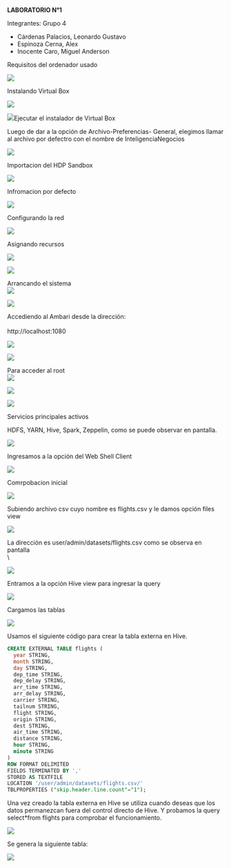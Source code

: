 ﻿**LABORATORIO N°1**

Integrantes:                                                                                                                                                               Grupo 4

- Cárdenas Palacios, Leonardo Gustavo
- Espinoza Cerna, Alex
- Inocente Caro, Miguel Anderson


Requisitos del ordenador usado

![](imagenes/Aspose.Words.f926092b-9ef6-410d-8fcc-eacb01ecb3dc.001.png)

Instalando Virtual Box

![](imagenes/Aspose.Words.f926092b-9ef6-410d-8fcc-eacb01ecb3dc.002.png)

![](imagenes/Aspose.Words.f926092b-9ef6-410d-8fcc-eacb01ecb3dc.003.png)Ejecutar el instalador de Virtual Box


Luego de dar a la opción de Archivo-Preferencias- General, elegimos llamar al archivo por defectro con el nombre de InteligenciaNegocios

![](imagenes/Aspose.Words.f926092b-9ef6-410d-8fcc-eacb01ecb3dc.004.png)


Importacion del HDP Sandbox

![](imagenes/Aspose.Words.f926092b-9ef6-410d-8fcc-eacb01ecb3dc.005.png)

Infromacion por defecto

![](imagenes/Aspose.Words.f926092b-9ef6-410d-8fcc-eacb01ecb3dc.006.png)



Configurando la red

![](imagenes/Aspose.Words.f926092b-9ef6-410d-8fcc-eacb01ecb3dc.007.png)

Asignando recursos

![](imagenes/Aspose.Words.f926092b-9ef6-410d-8fcc-eacb01ecb3dc.008.png)

![](imagenes/Aspose.Words.f926092b-9ef6-410d-8fcc-eacb01ecb3dc.009.png)

Arrancando el sistema\
![](imagenes/Aspose.Words.f926092b-9ef6-410d-8fcc-eacb01ecb3dc.010.png)


![](imagenes/Aspose.Words.f926092b-9ef6-410d-8fcc-eacb01ecb3dc.011.png)


Accediendo al Ambari desde la dirección: \
\
http://localhost:1080 

![](imagenes/Aspose.Words.f926092b-9ef6-410d-8fcc-eacb01ecb3dc.012.png)

![](imagenes/Aspose.Words.f926092b-9ef6-410d-8fcc-eacb01ecb3dc.013.png)

Para acceder al root\
![](imagenes/Aspose.Words.f926092b-9ef6-410d-8fcc-eacb01ecb3dc.014.png)

![](imagenes/Aspose.Words.f926092b-9ef6-410d-8fcc-eacb01ecb3dc.015.png)



![](imagenes/Aspose.Words.f926092b-9ef6-410d-8fcc-eacb01ecb3dc.016.png)



Servicios principales activos 

HDFS, YARN, Hive, Spark, Zeppelin, como se puede observar en pantalla.

![](imagenes/Aspose.Words.f926092b-9ef6-410d-8fcc-eacb01ecb3dc.017.png)


Ingresamos a la opción del Web Shell Client

![](imagenes/Aspose.Words.f926092b-9ef6-410d-8fcc-eacb01ecb3dc.018.png)

Comrpobacion inicial

![](imagenes/Aspose.Words.f926092b-9ef6-410d-8fcc-eacb01ecb3dc.019.png)

Subiendo archivo csv cuyo nombre es flights.csv y le damos opción files view

![](imagenes/Aspose.Words.f926092b-9ef6-410d-8fcc-eacb01ecb3dc.020.png)



La dirección es user/admin/datasets/flights.csv como se observa en pantalla\
\

![](imagenes/Aspose.Words.f926092b-9ef6-410d-8fcc-eacb01ecb3dc.021.png)

Entramos a la opción Hive view para ingresar la query 

![](imagenes/Aspose.Words.f926092b-9ef6-410d-8fcc-eacb01ecb3dc.022.png)




Cargamos las tablas


![](imagenes/Aspose.Words.f926092b-9ef6-410d-8fcc-eacb01ecb3dc.023.png)

Usamos el siguiente código para crear la tabla externa en Hive.

```sql
CREATE EXTERNAL TABLE flights (
  year STRING,
  month STRING,
  day STRING,
  dep_time STRING,
  dep_delay STRING,
  arr_time STRING,
  arr_delay STRING,
  carrier STRING,
  tailnum STRING,
  flight STRING,
  origin STRING,
  dest STRING,
  air_time STRING,
  distance STRING,
  hour STRING,
  minute STRING
)
ROW FORMAT DELIMITED
FIELDS TERMINATED BY ','
STORED AS TEXTFILE
LOCATION '/user/admin/datasets/flights.csv/'
TBLPROPERTIES ("skip.header.line.count"="1");
```
Una vez creado la  tabla externa en Hive se utiliza cuando deseas que los datos permanezcan fuera del control directo de Hive. Y probamos la query select\*from flights para comprobar el funcionamiento.

![](imagenes/Aspose.Words.f926092b-9ef6-410d-8fcc-eacb01ecb3dc.024.png)



Se genera la siguiente tabla:

![](imagenes/Aspose.Words.f926092b-9ef6-410d-8fcc-eacb01ecb3dc.025.png)






